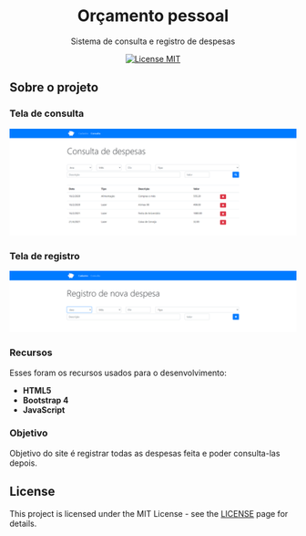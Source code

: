 <h1 align="center">
Orçamento pessoal
</h1>

<p align="center">Sistema de consulta e registro de despesas</p>

<p align="center">
  <a href="https://opensource.org/licenses/MIT">
    <img src="https://img.shields.io/badge/License-MIT-blue.svg" alt="License MIT">
  </a>
</p>

## Sobre o projeto
### Tela de consulta
<img src="/tela-consulta-despesas.PNG" ></img>
### Tela de registro
<img src="/tela-registro-despesa.PNG" ></img>
### Recursos
Esses foram os recursos usados para o desenvolvimento:

- **HTML5** 
- **Bootstrap 4**
- **JavaScript**

### Objetivo
Objetivo do site é registrar todas as despesas feita e poder consulta-las depois.

## License

This project is licensed under the MIT License - see the [LICENSE](https://opensource.org/licenses/MIT) page for details.
